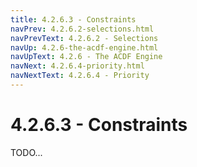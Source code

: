 ```yaml
---
title: 4.2.6.3 - Constraints
navPrev: 4.2.6.2-selections.html
navPrevText: 4.2.6.2 - Selections
navUp: 4.2.6-the-acdf-engine.html
navUpText: 4.2.6 - The ACDF Engine
navNext: 4.2.6.4-priority.html
navNextText: 4.2.6.4 - Priority
---
```


# 4.2.6.3 - Constraints

TODO...